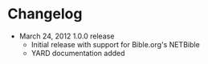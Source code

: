# Changelog

* March 24, 2012 1.0.0 release
  * Initial release with support for Bible.org's NETBible
  * YARD documentation added
